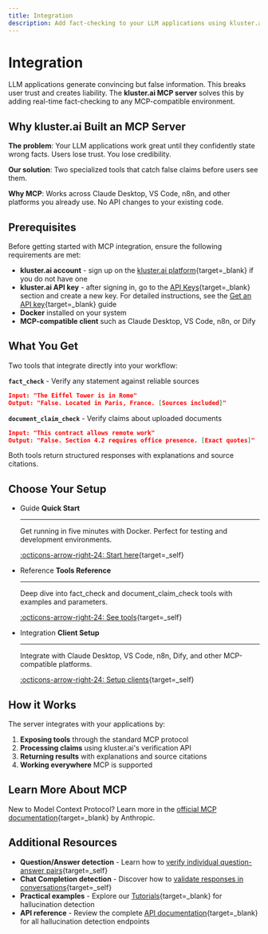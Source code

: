 ```yaml
---
title: Integration
description: Add fact-checking to your LLM applications using kluster.ai's MCP server with automated claim verification and document validation tools.
---
```


# Integration

LLM applications generate convincing but false information. This breaks user trust and creates liability. The **kluster.ai MCP server** solves this by adding real-time fact-checking to any MCP-compatible environment.

## Why kluster.ai Built an MCP Server

**The problem**: Your LLM applications work great until they confidently state wrong facts. Users lose trust. You lose credibility.

**Our solution**: Two specialized tools that catch false claims before users see them.

**Why MCP**: Works across Claude Desktop, VS Code, n8n, and other platforms you already use. No API changes to your existing code.

## Prerequisites

Before getting started with MCP integration, ensure the following requirements are met:

- **kluster.ai account** - sign up on the [kluster.ai platform](https://platform.kluster.ai/signup){target=_blank} if you do not have one
- **kluster.ai API key** - after signing in, go to the [API Keys](https://platform.kluster.ai/apikeys){target=_blank} section and create a new key. For detailed instructions, see the [Get an API key](https://docs.kluster.ai/get-started/get-api-key/){target=_blank} guide
- **Docker** installed on your system
- **MCP-compatible client** such as Claude Desktop, VS Code, n8n, or Dify

## What You Get

Two tools that integrate directly into your workflow:

**`fact_check`** - Verify any statement against reliable sources
```json
Input: "The Eiffel Tower is in Rome"
Output: "False. Located in Paris, France. [Sources included]"
```

**`document_claim_check`** - Verify claims about uploaded documents  
```json
Input: "This contract allows remote work"
Output: "False. Section 4.2 requires office presence. [Exact quotes]"
```

Both tools return structured responses with explanations and source citations.

## Choose Your Setup

<div class="grid cards" markdown>

-   <span class="badge guide">Guide</span> __Quick Start__

    ---

    Get running in five minutes with Docker. Perfect for testing and development environments.

    [:octicons-arrow-right-24: Start here](/get-started/hallucination-agent/mcp/quick-start/){target=_self}

-   <span class="badge reference">Reference</span> __Tools Reference__

    ---

    Deep dive into fact_check and document_claim_check tools with examples and parameters.

    [:octicons-arrow-right-24: See tools](/get-started/hallucination-agent/mcp/tools/){target=_self}

-   <span class="badge integration">Integration</span> __Client Setup__

    ---

    Integrate with Claude Desktop, VS Code, n8n, Dify, and other MCP-compatible platforms.

    [:octicons-arrow-right-24: Setup clients](/get-started/hallucination-agent/mcp/clients/){target=_self}

</div>

## How it Works

The server integrates with your applications by:

1. **Exposing tools** through the standard MCP protocol
2. **Processing claims** using kluster.ai's verification API  
3. **Returning results** with explanations and source citations
4. **Working everywhere** MCP is supported

## Learn More About MCP

New to Model Context Protocol? Learn more in the [official MCP documentation](https://modelcontextprotocol.io/docs){target=_blank} by Anthropic.

## Additional Resources

- **Question/Answer detection** - Learn how to [verify individual question-answer pairs](/get-started/hallucination-agent/question-answer/){target=_self}
- **Chat Completion detection** - Discover how to [validate responses in conversations](/get-started/hallucination-agent/chat-completion/){target=_self}
- **Practical examples** - Explore our [Tutorials](/tutorials/klusterai-api/hallucination-detection-agent){target=_blank} for hallucination detection
- **API reference** - Review the complete [API documentation](/api-reference/reference/){target=_blank} for all hallucination detection endpoints